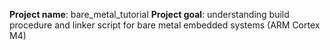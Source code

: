 **Project name**: bare_metal_tutorial
**Project goal**: understanding build procedure and linker script for bare
                  metal embedded systems (ARM Cortex M4)

